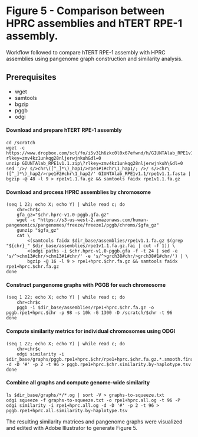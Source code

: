 # Figure 5 - Comparison between HPRC assemblies and hTERT RPE-1 assembly.
Workflow followed to compare hTERT RPE-1 assembly with HPRC assemblies using pangenome graph construction and similarity analysis.

## Prerequisites
- wget
- samtools
- bgzip
- pggb
- odgi

#### Download and prepare hTERT RPE-1 assembly

```shell
cd /scratch
wget -c https://www.dropbox.com/scl/fo/i5v31h6zkc0l0x67efwnd/h/GIUNTAlab_RPE1v1.1.zip?rlkey=zmv4kz1unkqg28nljerwjnkuh&dl=0
unzip GIUNTAlab_RPE1v1.1.zip\?rlkey=zmv4kz1unkqg28nljerwjnkuh\&dl=0
sed '/>/ s/>chr\([^_]*\)_hap1/>rpe1#1#chr\1_hap1/; />/ s/>chr\([^_]*\)_hap2/>rpe1#2#chr\1_hap2/' GIUNTAlab_RPE1v1.1/rpe1v1.1.fasta | bgzip -@ 48 -l 9 > rpe1v1.1.fa.gz && samtools faidx rpe1v1.1.fa.gz
```

#### Download and process HPRC assemblies by chromosome

```shell
(seq 1 22; echo X; echo Y) | while read c; do
    chr=chr$c
    gfa_gz="$chr.hprc-v1.0-pggb.gfa.gz"
    wget -c "https://s3-us-west-2.amazonaws.com/human-pangenomics/pangenomes/freeze/freeze1/pggb/chroms/$gfa_gz"
    gunzip "$gfa_gz"
    cat \
        <(samtools faidx $dir_base/assemblies/rpe1v1.1.fa.gz $(grep "${chr}_" $dir_base/assemblies/rpe1v1.1.fa.gz.fai | cut -f 1)) \
        <(odgi paths -i $chr.hprc-v1.0-pggb.gfa -f -t 24 | sed -e 's/^>chm13#chr/>chm13#1#chr/' -e 's/^>grch38#chr/>grch38#1#chr/') | \
        bgzip -@ 16 -l 9 > rpe1+hprc.$chr.fa.gz && samtools faidx rpe1+hprc.$chr.fa.gz
done
```

#### Construct pangenome graphs with PGGB for each chromosome

```shell
(seq 1 22; echo X; echo Y) | while read c; do
    chr=chr$c
    pggb -i $dir_base/assemblies/rpe1+hprc.$chr.fa.gz -o pggb.rpe1+hprc.$chr -p 98 -s 10k -G 1300 -D /scratch/$chr -t 96
done
```

#### Compute similarity metrics for individual chromosomes using ODGI

```shell
(seq 1 22; echo X; echo Y) | while read c; do
    chr=chr$c
    odgi similarity -i $dir_base/graphs/pggb.rpe1+hprc.$chr/rpe1+hprc.$chr.fa.gz.*.smooth.final.og -d -D '#' -p 2 -t 96 > pggb.rpe1+hprc.$chr.similarity.by-haplotype.tsv
done
```

#### Combine all graphs and compute genome-wide similarity

```shell
ls $dir_base/graphs/*/*.og | sort -V > graphs-to-squeeze.txt
odgi squeeze -f graphs-to-squeeze.txt -o rpe1+hprc.all.og -t 96 -P
odgi similarity -i rpe1+hprc.all.og -d -D '#' -p 2 -t 96 > pggb.rpe1+hprc.all.similarity.by-haplotype.tsv
```

The resulting similarity matrices and pangenome graphs were visualized and edited with Adobe Illustrator to generate Figure 5.
